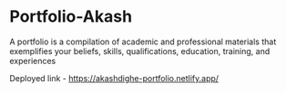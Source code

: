 # Portfolio-Akash

A portfolio is a compilation of academic and professional materials that exemplifies your beliefs, skills, qualifications, education, training, and experiences

Deployed link - https://akashdighe-portfolio.netlify.app/
